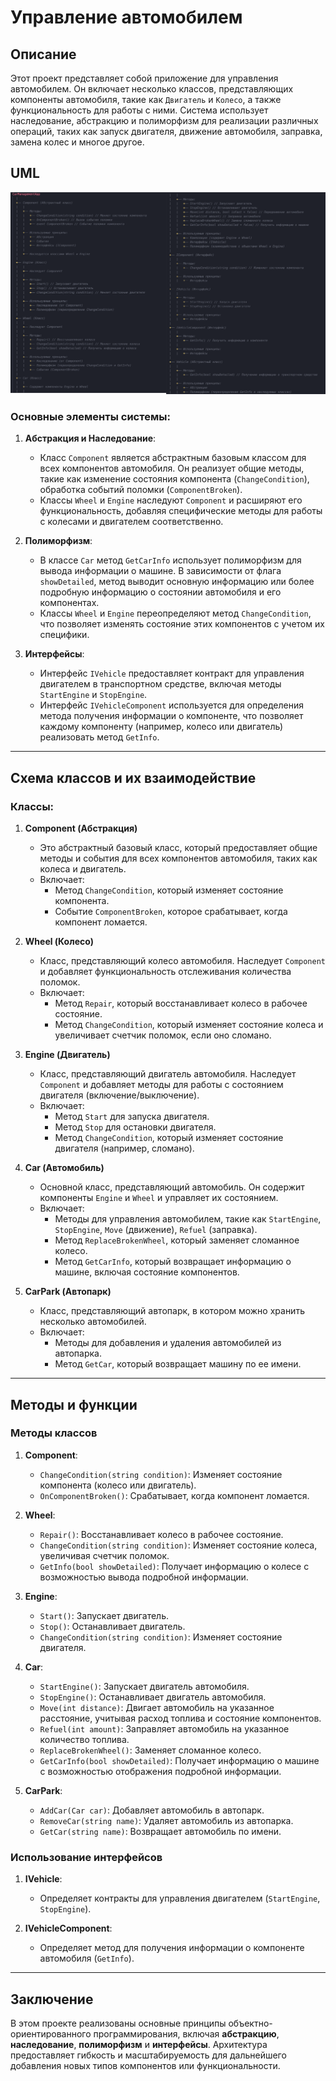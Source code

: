 # Управление автомобилем

## Описание

Этот проект представляет собой приложение для управления автомобилем. Он включает несколько классов, представляющих компоненты автомобиля, такие как `Двигатель` и `Колесо`, а также функциональность для работы с ними. Система использует наследование, абстракцию и полиморфизм для реализации различных операций, таких как запуск двигателя, движение автомобиля, заправка, замена колес и многое другое.

## UML

![UML Схема](screenshots/uml.png)


### **Основные элементы системы:**

1. **Абстракция и Наследование**:
   - Класс `Component` является абстрактным базовым классом для всех компонентов автомобиля. Он реализует общие методы, такие как изменение состояния компонента (`ChangeCondition`), обработка событий поломки (`ComponentBroken`).
   - Классы `Wheel` и `Engine` наследуют `Component` и расширяют его функциональность, добавляя специфические методы для работы с колесами и двигателем соответственно.

2. **Полиморфизм**:
   - В классе `Car` метод `GetCarInfo` использует полиморфизм для вывода информации о машине. В зависимости от флага `showDetailed`, метод выводит основную информацию или более подробную информацию о состоянии автомобиля и его компонентах.
   - Классы `Wheel` и `Engine` переопределяют метод `ChangeCondition`, что позволяет изменять состояние этих компонентов с учетом их специфики.

3. **Интерфейсы**:
   - Интерфейс `IVehicle` предоставляет контракт для управления двигателем в транспортном средстве, включая методы `StartEngine` и `StopEngine`.
   - Интерфейс `IVehicleComponent` используется для определения метода получения информации о компоненте, что позволяет каждому компоненту (например, колесо или двигатель) реализовать метод `GetInfo`.

---

## Схема классов и их взаимодействие

### **Классы:**

1. **Component (Абстракция)**
   - Это абстрактный базовый класс, который предоставляет общие методы и события для всех компонентов автомобиля, таких как колеса и двигатель.
   - Включает:
     - Метод `ChangeCondition`, который изменяет состояние компонента.
     - Событие `ComponentBroken`, которое срабатывает, когда компонент ломается.

2. **Wheel (Колесо)**
   - Класс, представляющий колесо автомобиля. Наследует `Component` и добавляет функциональность отслеживания количества поломок.
   - Включает:
     - Метод `Repair`, который восстанавливает колесо в рабочее состояние.
     - Метод `ChangeCondition`, который изменяет состояние колеса и увеличивает счетчик поломок, если оно сломано.

3. **Engine (Двигатель)**
   - Класс, представляющий двигатель автомобиля. Наследует `Component` и добавляет методы для работы с состоянием двигателя (включение/выключение).
   - Включает:
     - Метод `Start` для запуска двигателя.
     - Метод `Stop` для остановки двигателя.
     - Метод `ChangeCondition`, который изменяет состояние двигателя (например, сломано).

4. **Car (Автомобиль)**
   - Основной класс, представляющий автомобиль. Он содержит компоненты `Engine` и `Wheel` и управляет их состоянием.
   - Включает:
     - Методы для управления автомобилем, такие как `StartEngine`, `StopEngine`, `Move` (движение), `Refuel` (заправка).
     - Метод `ReplaceBrokenWheel`, который заменяет сломанное колесо.
     - Метод `GetCarInfo`, который возвращает информацию о машине, включая состояние компонентов.

5. **CarPark (Автопарк)**
   - Класс, представляющий автопарк, в котором можно хранить несколько автомобилей.
   - Включает:
     - Методы для добавления и удаления автомобилей из автопарка.
     - Метод `GetCar`, который возвращает машину по ее имени.

---

## Методы и функции

### **Методы классов**

1. **Component**:
   - `ChangeCondition(string condition)`: Изменяет состояние компонента (колесо или двигатель).
   - `OnComponentBroken()`: Срабатывает, когда компонент ломается.

2. **Wheel**:
   - `Repair()`: Восстанавливает колесо в рабочее состояние.
   - `ChangeCondition(string condition)`: Изменяет состояние колеса, увеличивая счетчик поломок.
   - `GetInfo(bool showDetailed)`: Получает информацию о колесе с возможностью вывода подробной информации.

3. **Engine**:
   - `Start()`: Запускает двигатель.
   - `Stop()`: Останавливает двигатель.
   - `ChangeCondition(string condition)`: Изменяет состояние двигателя.

4. **Car**:
   - `StartEngine()`: Запускает двигатель автомобиля.
   - `StopEngine()`: Останавливает двигатель автомобиля.
   - `Move(int distance)`: Двигает автомобиль на указанное расстояние, учитывая расход топлива и состояние компонентов.
   - `Refuel(int amount)`: Заправляет автомобиль на указанное количество топлива.
   - `ReplaceBrokenWheel()`: Заменяет сломанное колесо.
   - `GetCarInfo(bool showDetailed)`: Получает информацию о машине с возможностью отображения подробной информации.

5. **CarPark**:
   - `AddCar(Car car)`: Добавляет автомобиль в автопарк.
   - `RemoveCar(string name)`: Удаляет автомобиль из автопарка.
   - `GetCar(string name)`: Возвращает автомобиль по имени.

### **Использование интерфейсов**

1. **IVehicle**:
   - Определяет контракты для управления двигателем (`StartEngine`, `StopEngine`).

2. **IVehicleComponent**:
   - Определяет метод для получения информации о компоненте автомобиля (`GetInfo`).

---

## Заключение

В этом проекте реализованы основные принципы объектно-ориентированного программирования, включая **абстракцию**, **наследование**, **полиморфизм** и **интерфейсы**. Архитектура предоставляет гибкость и масштабируемость для дальнейшего добавления новых типов компонентов или функциональности.
